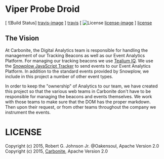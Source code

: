 # Viper Probe Droid
[ ![Build Status] [travis-image] ] [travis]
[ ![License] [license-image] ] [license]

## The Vision
At Carbonite, the Digital Analytics team is responsible for handling the
management of our Tracking Beacons as well as our Event Analytics Platform. For
managing our tracking beacons we use [Tealium IQ](http://tealium.com). We use
the [Snowplow JavaScript Tracker](https://github.com/snowplow/snowplow-javascript-tracker)
to send events to our Event Analytics Platform. In addition to the standard
events provided by Snowplow, we include in this project a number of other
event types.

In order to keep the "ownership" of Analytics to our team, we have created this
project so that the various web teams in Carbonite don't have to be responsible
for managing the beacons and events themselves. We work with those teams to
make sure that the DOM has the proper markdown. Then upon their request, or
from other teams throughout the company we instrument the events.

# LICENSE
Copyright (c) 2015, Robert G. Johnson Jr. @Oakensoul, Apache Version 2.0
Copyright (c) 2015, [Carbonite](http://www.carbonite.com), Apache Version 2.0

[travis]: http://travis-ci.org/carbonite-analytics/viper-probe-droid
[travis-image]: https://travis-ci.org/carbonite-analytics/viper-probe-droid.png?branch=master

[license]: http://opensource.org/licenses/Apache-2.0
[license-image]: https://img.shields.io/hexpm/l/plug.svg?style=flat
